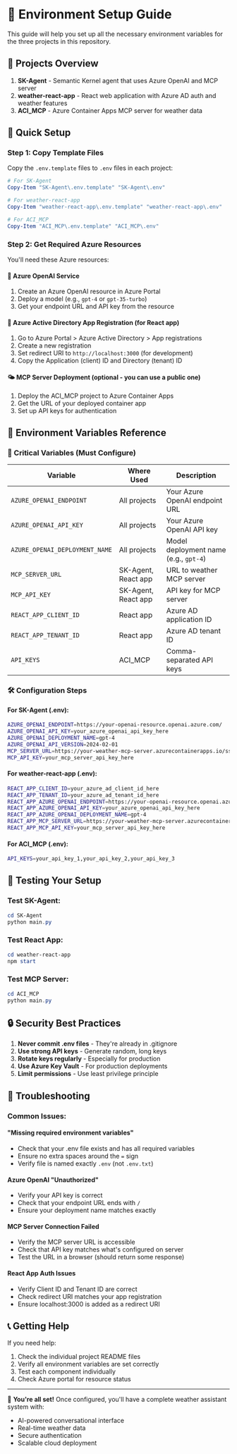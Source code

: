 # 🔧 Environment Setup Guide

This guide will help you set up all the necessary environment variables for the three projects in this repository.

## 📁 Projects Overview

1. **SK-Agent** - Semantic Kernel agent that uses Azure OpenAI and MCP server
2. **weather-react-app** - React web application with Azure AD auth and weather features  
3. **ACI_MCP** - Azure Container Apps MCP server for weather data

## 🚀 Quick Setup

### Step 1: Copy Template Files

Copy the `.env.template` files to `.env` files in each project:

```powershell
# For SK-Agent
Copy-Item "SK-Agent\.env.template" "SK-Agent\.env"

# For weather-react-app  
Copy-Item "weather-react-app\.env.template" "weather-react-app\.env"

# For ACI_MCP
Copy-Item "ACI_MCP\.env.template" "ACI_MCP\.env"
```

### Step 2: Get Required Azure Resources

You'll need these Azure resources:

#### 🧠 Azure OpenAI Service
1. Create an Azure OpenAI resource in Azure Portal
2. Deploy a model (e.g., `gpt-4` or `gpt-35-turbo`)
3. Get your endpoint URL and API key from the resource

#### 🔐 Azure Active Directory App Registration (for React app)
1. Go to Azure Portal > Azure Active Directory > App registrations
2. Create a new registration
3. Set redirect URI to `http://localhost:3000` (for development)
4. Copy the Application (client) ID and Directory (tenant) ID

#### 🌤️ MCP Server Deployment (optional - you can use a public one)
1. Deploy the ACI_MCP project to Azure Container Apps
2. Get the URL of your deployed container app
3. Set up API keys for authentication

## 📝 Environment Variables Reference

### 🎯 Critical Variables (Must Configure)

| Variable | Where Used | Description |
|----------|------------|-------------|
| `AZURE_OPENAI_ENDPOINT` | All projects | Your Azure OpenAI endpoint URL |
| `AZURE_OPENAI_API_KEY` | All projects | Your Azure OpenAI API key |
| `AZURE_OPENAI_DEPLOYMENT_NAME` | All projects | Model deployment name (e.g., `gpt-4`) |
| `MCP_SERVER_URL` | SK-Agent, React app | URL to weather MCP server |
| `MCP_API_KEY` | SK-Agent, React app | API key for MCP server |
| `REACT_APP_CLIENT_ID` | React app | Azure AD application ID |
| `REACT_APP_TENANT_ID` | React app | Azure AD tenant ID |
| `API_KEYS` | ACI_MCP | Comma-separated API keys |

### 🛠️ Configuration Steps

#### For SK-Agent (.env):
```bash
AZURE_OPENAI_ENDPOINT=https://your-openai-resource.openai.azure.com/
AZURE_OPENAI_API_KEY=your_azure_openai_api_key_here
AZURE_OPENAI_DEPLOYMENT_NAME=gpt-4
AZURE_OPENAI_API_VERSION=2024-02-01
MCP_SERVER_URL=https://your-weather-mcp-server.azurecontainerapps.io/sse
MCP_API_KEY=your_mcp_server_api_key_here
```

#### For weather-react-app (.env):
```bash
REACT_APP_CLIENT_ID=your_azure_ad_client_id_here
REACT_APP_TENANT_ID=your_azure_ad_tenant_id_here
REACT_APP_AZURE_OPENAI_ENDPOINT=https://your-openai-resource.openai.azure.com/
REACT_APP_AZURE_OPENAI_API_KEY=your_azure_openai_api_key_here
REACT_APP_AZURE_OPENAI_DEPLOYMENT_NAME=gpt-4
REACT_APP_MCP_SERVER_URL=https://your-weather-mcp-server.azurecontainerapps.io/sse
REACT_APP_MCP_API_KEY=your_mcp_server_api_key_here
```

#### For ACI_MCP (.env):
```bash
API_KEYS=your_api_key_1,your_api_key_2,your_api_key_3
```

## 🔄 Testing Your Setup

### Test SK-Agent:
```powershell
cd SK-Agent
python main.py
```

### Test React App:
```powershell
cd weather-react-app
npm start
```

### Test MCP Server:
```powershell
cd ACI_MCP
python main.py
```

## 🔒 Security Best Practices

1. **Never commit .env files** - They're already in .gitignore
2. **Use strong API keys** - Generate random, long keys
3. **Rotate keys regularly** - Especially for production
4. **Use Azure Key Vault** - For production deployments
5. **Limit permissions** - Use least privilege principle

## 🚨 Troubleshooting

### Common Issues:

#### "Missing required environment variables"
- Check that your .env file exists and has all required variables
- Ensure no extra spaces around the `=` sign
- Verify file is named exactly `.env` (not `.env.txt`)

#### Azure OpenAI "Unauthorized"
- Verify your API key is correct
- Check that your endpoint URL ends with `/`
- Ensure your deployment name matches exactly

#### MCP Server Connection Failed
- Verify the MCP server URL is accessible
- Check that API key matches what's configured on server
- Test the URL in a browser (should return some response)

#### React App Auth Issues
- Verify Client ID and Tenant ID are correct
- Check redirect URI matches your app registration
- Ensure localhost:3000 is added as a redirect URI

## 📞 Getting Help

If you need help:
1. Check the individual project README files
2. Verify all environment variables are set correctly
3. Test each component individually
4. Check Azure portal for resource status

---

🎉 **You're all set!** Once configured, you'll have a complete weather assistant system with:
- AI-powered conversational interface
- Real-time weather data
- Secure authentication  
- Scalable cloud deployment
